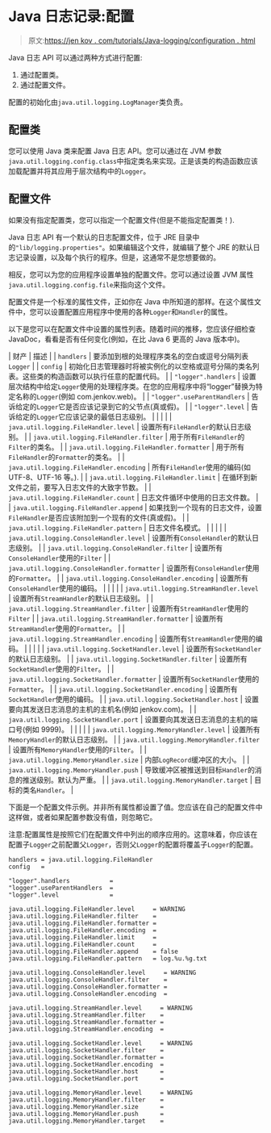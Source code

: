# Java 日志记录:配置

> 原文:[https://jen kov . com/tutorials/Java-logging/configuration . html](https://jenkov.com/tutorials/java-logging/configuration.html)

Java 日志 API 可以通过两种方式进行配置:

1.  通过配置类。
2.  通过配置文件。

配置的初始化由`java.util.logging.LogManager`类负责。

## 配置类

您可以使用 Java 类来配置 Java 日志 API。您可以通过在 JVM 参数`java.util.logging.config.class`中指定类名来实现。正是该类的构造函数应该加载配置并将其应用于层次结构中的`Logger`。

## 配置文件

如果没有指定配置类，您可以指定一个配置文件(但是不能指定配置类！).

Java 日志 API 有一个默认的日志配置文件，位于 JRE 目录中的`"lib/logging.properties"`。如果编辑这个文件，就编辑了整个 JRE 的默认日志记录设置，以及每个执行的程序。但是，这通常不是您想要做的。

相反，您可以为您的应用程序设置单独的配置文件。您可以通过设置 JVM 属性`java.util.logging.config.file`来指向这个文件。

配置文件是一个标准的属性文件，正如你在 Java 中所知道的那样。在这个属性文件中，您可以设置配置应用程序中使用的各种`Logger`和`Handler`的属性。

以下是您可以在配置文件中设置的属性列表。随着时间的推移，您应该仔细检查 JavaDoc，看看是否有任何变化(例如，在比 Java 6 更高的 Java 版本中)。

| 财产 | 描述 |
| `handlers` | 要添加到根的处理程序类名的空白或逗号分隔列表`Logger` |
| `config` | 初始化日志管理器时将被实例化的以空格或逗号分隔的类名列表。这些类的构造函数可以执行任意的配置代码。 |
| `"logger".handlers` | 设置层次结构中给定`Logger`使用的处理程序类。在您的应用程序中将“logger”替换为特定名称的`Logger`(例如 com.jenkov.web)。 |
| `"logger".useParentHandlers` | 告诉给定的`Logger`它是否应该记录到它的父节点(真或假)。 |
| `"logger".level` | 告诉给定的`Logger`它应该记录的最低日志级别。 |
|  |  |
| `java.util.logging.FileHandler.level` | 设置所有`FileHandler`的默认日志级别。 |
| `java.util.logging.FileHandler.filter` | 用于所有`FileHandler`的`Filter`的类名。 |
| `java.util.logging.FileHandler.formatter` | 用于所有`FileHandler`的`Formatter`的类名。 |
| `java.util.logging.FileHandler.encoding` | 所有`FileHandler`使用的编码(如 UTF-8、UTF-16 等。). |
| `java.util.logging.FileHandler.limit` | 在循环到新文件之前，要写入日志文件的大致字节数。 |
| `java.util.logging.FileHandler.count` | 日志文件循环中使用的日志文件数。 |
| `java.util.logging.FileHandler.append` | 如果找到一个现有的日志文件，设置`FileHandler`是否应该附加到一个现有的文件(真或假)。 |
| `java.util.logging.FileHandler.pattern` | 日志文件名模式。 |
|  |  |
| `java.util.logging.ConsoleHandler.level` | 设置所有`ConsoleHandler`的默认日志级别。 |
| `java.util.logging.ConsoleHandler.filter` | 设置所有`ConsoleHandler`使用的`Filter` |
| `java.util.logging.ConsoleHandler.formatter` | 设置所有`ConsoleHandler`使用的`Formatter`。 |
| `java.util.logging.ConsoleHandler.encoding` | 设置所有`ConsoleHandler`使用的编码。 |
|  |  |
| `java.util.logging.StreamHandler.level` | 设置所有`StreamHandler`的默认日志级别。 |
| `java.util.logging.StreamHandler.filter` | 设置所有`StreamHandler`使用的`Filter` |
| `java.util.logging.StreamHandler.formatter` | 设置所有`StreamHandler`使用的`Formatter`。 |
| `java.util.logging.StreamHandler.encoding` | 设置所有`StreamHandler`使用的编码。 |
|  |  |
| `java.util.logging.SocketHandler.level` | 设置所有`SocketHandler`的默认日志级别。 |
| `java.util.logging.SocketHandler.filter` | 设置所有`SocketHandler`使用的`Filter`。 |
| `java.util.logging.SocketHandler.formatter` | 设置所有`SocketHandler`使用的`Formatter`。 |
| `java.util.logging.SocketHandler.encoding` | 设置所有`SocketHandler`使用的编码。 |
| `java.util.logging.SocketHandler.host` | 设置要向其发送日志消息的主机的主机名(例如 jenkov.com)。 |
| `java.util.logging.SocketHandler.port` | 设置要向其发送日志消息的主机的端口号(例如 9999)。 |
|  |  |
| `java.util.logging.MemoryHandler.level` | 设置所有`MemoryHandler`的默认日志级别。 |
| `java.util.logging.MemoryHandler.filter` | 设置所有`MemoryHandler`使用的`Filter`。 |
| `java.util.logging.MemoryHandler.size` | 内部`LogRecord`缓冲区的大小。 |
| `java.util.logging.MemoryHandler.push` | 导致缓冲区被推送到目标`Handler`的消息的推送级别。默认为严重。 |
| `java.util.logging.MemoryHandler.target` | 目标的类名`Handler`。 |

下面是一个配置文件示例。并非所有属性都设置了值。您应该在自己的配置文件中这样做，或者如果配置参数没有值，则忽略它。

注意:配置属性是按照它们在配置文件中列出的顺序应用的。这意味着，你应该在配置子`Logger`之前配置父`Logger`，否则父`Logger`的配置将覆盖子`Logger`的配置。

```
handlers = java.util.logging.FileHandler
config   =

"logger".handlers           =
"logger".useParentHandlers  =
"logger".level              =

java.util.logging.FileHandler.level     = WARNING
java.util.logging.FileHandler.filter    =
java.util.logging.FileHandler.formatter =
java.util.logging.FileHandler.encoding  =
java.util.logging.FileHandler.limit     =
java.util.logging.FileHandler.count     =
java.util.logging.FileHandler.append    = false
java.util.logging.FileHandler.pattern   = log.%u.%g.txt

java.util.logging.ConsoleHandler.level     = WARNING
java.util.logging.ConsoleHandler.filter    =
java.util.logging.ConsoleHandler.formatter =
java.util.logging.ConsoleHandler.encoding  =

java.util.logging.StreamHandler.level     = WARNING
java.util.logging.StreamHandler.filter    =
java.util.logging.StreamHandler.formatter =
java.util.logging.StreamHandler.encoding  =

java.util.logging.SocketHandler.level     = WARNING
java.util.logging.SocketHandler.filter    =
java.util.logging.SocketHandler.formatter =
java.util.logging.SocketHandler.encoding  =
java.util.logging.SocketHandler.host      =
java.util.logging.SocketHandler.port      =

java.util.logging.MemoryHandler.level     = WARNING
java.util.logging.MemoryHandler.filter    =
java.util.logging.MemoryHandler.size      =
java.util.logging.MemoryHandler.push      =
java.util.logging.MemoryHandler.target    =

```